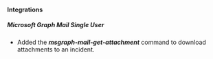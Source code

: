 #### Integrations
##### Microsoft Graph Mail Single User
- Added the ***msgraph-mail-get-attachment*** command to download attachments to an incident.